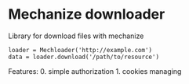 Mechanize downloader
====================

Library for download files with mechanize

```
loader = Mechloader('http://example.com')
data = loader.download('/path/to/resource')
```

Features:
    0. simple authorization
    1. cookies managing 